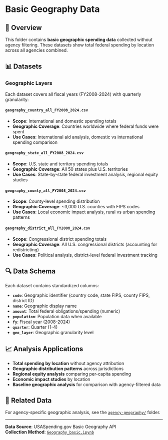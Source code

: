 # Basic Geography Data

## 📍 Overview
This folder contains **basic geographic spending data** collected without agency filtering. These datasets show total federal spending by location across all agencies combined.

## 📊 Datasets

### Geographic Layers
Each dataset covers all fiscal years (FY2008-2024) with quarterly granularity:

#### `geography_country_all_FY2008_2024.csv`
- **Scope**: International and domestic spending totals
- **Geographic Coverage**: Countries worldwide where federal funds were spent
- **Use Cases**: International aid analysis, domestic vs international spending comparison

#### `geography_state_all_FY2008_2024.csv`  
- **Scope**: U.S. state and territory spending totals
- **Geographic Coverage**: All 50 states plus U.S. territories
- **Use Cases**: State-by-state federal investment analysis, regional equity studies

#### `geography_county_all_FY2008_2024.csv`
- **Scope**: County-level spending distribution
- **Geographic Coverage**: ~3,000 U.S. counties with FIPS codes
- **Use Cases**: Local economic impact analysis, rural vs urban spending patterns

#### `geography_district_all_FY2008_2024.csv`
- **Scope**: Congressional district spending totals
- **Geographic Coverage**: All U.S. congressional districts (accounting for redistricting)
- **Use Cases**: Political analysis, district-level federal investment tracking

## 🔍 Data Schema
Each dataset contains standardized columns:
- **`code`**: Geographic identifier (country code, state FIPS, county FIPS, district ID)
- **`name`**: Geographic display name
- **`amount`**: Total federal obligations/spending (numeric)
- **`population`**: Population data when available
- **`fy`**: Fiscal year (2008-2024)
- **`quarter`**: Quarter (1-4)
- **`geo_layer`**: Geographic granularity level

## 📈 Analysis Applications
- **Total spending by location** without agency attribution
- **Geographic distribution patterns** across jurisdictions
- **Regional equity analysis** comparing per-capita spending
- **Economic impact studies** by location
- **Baseline geographic analysis** for comparison with agency-filtered data

## 🔗 Related Data
For agency-specific geographic analysis, see the [`agency-geography/`](../agency-geography/) folder.

---
**Data Source**: USASpending.gov Basic Geography API  
**Collection Method**: [`Geography_basic.ipynb`](../../Geography_basic.ipynb)
